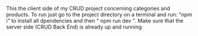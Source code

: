This the client side of my CRUD project concerning categories and products. To run just go to the project directory on a terminal and run: "npm i" to install all dpendencies and then " npm run dev ". Make sure that the server side (CRUD Back End) is already up and running
